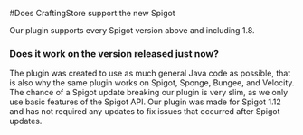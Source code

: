 #Does CraftingStore support the new Spigot

Our plugin supports every Spigot version above and including 1.8. 

### Does it work on the version released just now?

The plugin was created to use as much general Java code as possible, that is also why the same plugin works on Spigot, Sponge, Bungee, and Velocity. The chance of a Spigot update breaking our plugin is very slim, as we only use basic features of the Spigot API. Our plugin was made for Spigot 1.12 and has not required any updates to fix issues that occurred after Spigot updates.

